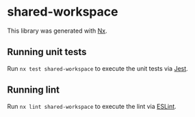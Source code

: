 # shared-workspace

This library was generated with [Nx](https://nx.dev).

## Running unit tests

Run `nx test shared-workspace` to execute the unit tests via [Jest](https://jestjs.io).

## Running lint

Run `nx lint shared-workspace` to execute the lint via [ESLint](https://eslint.org/).
